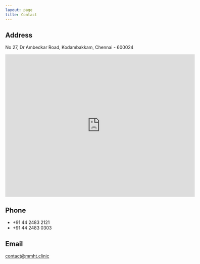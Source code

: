 ```yaml
---
layout: page
title: Contact
---
```


## Address

No 27, Dr Ambedkar Road, 
Kodambakkam, Chennai - 600024

<iframe src="https://www.google.com/maps/embed?pb=!1m18!1m12!1m3!1d971.7003176692874!2d80.21860102923382!3d13.048318099425353!2m3!1f0!2f0!3f0!3m2!1i1024!2i768!4f13.1!3m3!1m2!1s0x3a5266ee1117e9e7%3A0xf4ffe63338efe671!2sSantham%20Health%20Centre!5e0!3m2!1sen!2sin!4v1586693765377!5m2!1sen!2sin" width="600" height="450" frameborder="0" style="border:0;" allowfullscreen="" aria-hidden="false" tabindex="0"></iframe>

## Phone

* +91 44 2483 2121
* +91 44 2483 0303

## Email

contact@mmht.clinic
